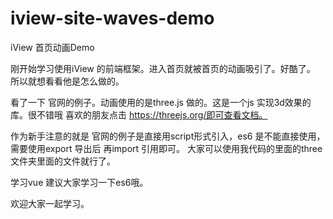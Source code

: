 # iview-site-waves-demo
iView 首页动画Demo

刚开始学习使用iView 的前端框架。进入首页就被首页的动画吸引了。好酷了。
所以就想看看他是怎么做的。

看了一下 官网的例子。动画使用的是three.js 做的。这是一个js 实现3d效果的库。很不错哦
喜欢的朋友点击 https://threejs.org/即可查看文档。

作为新手注意的就是 官网的例子是直接用script形式引入，es6 是不能直接使用，需要使用export 导出后 再import 引用即可。
大家可以使用我代码的里面的three 文件夹里面的文件就行了。

学习vue 建议大家学习一下es6哦。

欢迎大家一起学习。
